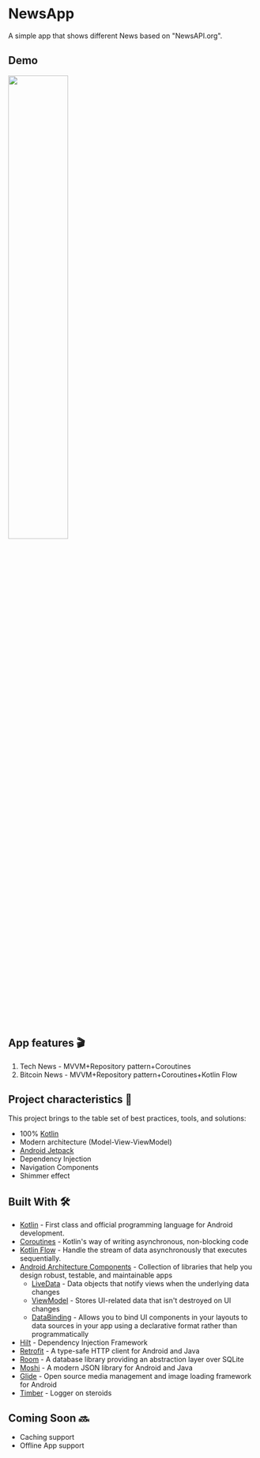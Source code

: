 # NewsApp

A simple app that shows different News based on "NewsAPI.org". 

## Demo

<img src="/art/NewsApp movie.gif" width="49%">

App features :clapper:
---

1. Tech News - MVVM+Repository pattern+Coroutines
2. Bitcoin News - MVVM+Repository pattern+Coroutines+Kotlin Flow

Project characteristics 🚀
---

This project brings to the table set of best practices, tools, and solutions:

* 100% [Kotlin](https://kotlinlang.org/)
* Modern architecture (Model-View-ViewModel)
* [Android Jetpack](https://developer.android.com/jetpack)
* Dependency Injection 
* Navigation Components
* Shimmer effect

Built With 🛠
---

- [Kotlin](https://kotlinlang.org/) - First class and official programming language for Android development.
- [Coroutines](https://kotlinlang.org/docs/reference/coroutines-overview.html) - Kotlin's way of writing asynchronous, non-blocking code
- [Kotlin Flow](https://kotlinlang.org/docs/reference/coroutines/flow.html) - Handle the stream of data asynchronously that executes sequentially.
- [Android Architecture Components](https://developer.android.com/topic/libraries/architecture) - Collection of libraries that help you design robust, testable, and maintainable apps
  - [LiveData](https://developer.android.com/topic/libraries/architecture/livedata) - Data objects that notify views when the underlying data changes
  - [ViewModel](https://developer.android.com/topic/libraries/architecture/viewmodel) - Stores UI-related data that isn't destroyed on UI changes
  - [DataBinding](https://developer.android.com/topic/libraries/data-binding) - Allows you to bind UI components in your layouts to data sources in your app using a declarative format rather than programmatically
- [Hilt](https://developer.android.com/training/dependency-injection/hilt-android) - Dependency Injection Framework
- [Retrofit](https://square.github.io/retrofit/) - A type-safe HTTP client for Android and Java
- [Room](https://developer.android.com/topic/libraries/architecture/room) - A database library providing an abstraction layer over SQLite 
- [Moshi](https://github.com/square/moshi) - A modern JSON library for Android and Java
- [Glide](https://github.com/bumptech/glide) - Open source media management and image loading framework for Android
- [Timber](https://github.com/JakeWharton/timber) - Logger on steroids

Coming Soon 🔜
---
 
- Caching support
- Offline App support